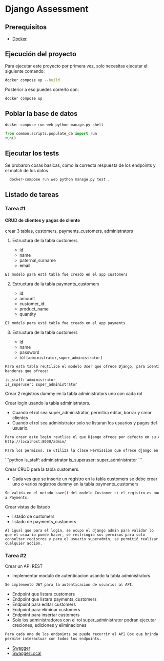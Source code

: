 # Django Assessment

## Prerequisitos

- [Docker](https://docs.docker.com/get-docker/)

## Ejecución del proyecto

Para ejecutar este proyecto por primera vez, solo necesitas ejecutar el siguiente comando:

```bash
docker compose up --build
```

Posterior a eso puedes correrlo con:

```bash
docker compose up
```

## Poblar la base de datos

```bash
docker-compose run web python manage.py shell
```
```python
from common.scripts.populate_db import run
run()
```

## Ejecutar los tests

Se probaron cosas basicas, como la correcta respuesta de los endpoints y el match de los datos

```bash
  docker-compose run web python manage.py test .
```

## Listado de tareas 

### Tarea #1

#### CRUD de clientes y pagos de cliente

crear 3 tablas, customers, payments_customers, administrators

1. Estructura de la tabla customers

   - id
   - name
   - paternal_surname
   - email

```bash
El modelo para está tabla fue creado en el app customers
```

2. Estructura de la tabla payments_customers

   - id
   - amount
   - customer_id
   - product_name
   - quantity

```bash
El modelo para está tabla fue creado en el app payments
```

3. Estructura de la tabla customers

   - id
   - name
   - password
   - rol `[administrator,super_administrator]`

```bash
Para esta tabla reutilice el modelo User que ofrece Django, para identificar el rol utilice las banderas 
banderas que ofrece:
```

```python
is_staff: administrator
is_superuser: super_administrator
```

Crear 2 registros dummy en la tabla administrators uno con cada rol 

Crear login usando la tabla administrators.

   - Cuando el rol sea super_administrator, permitira editar, borrar y crear clientes
   - Cuando el rol sea administrator solo se listaran los usuarios y pagos del usuario.

```bash
Para crear este login reutlice el que Django ofrece por defecto en su admin:
http://localhost:8000/admin/
```
```python
Para los permisos, se utiliza la clase Permission que ofrece django en conjunto con las banderas
```
´´´python
is_staff: administrator
is_superuser: super_administrator
´´´

Crear CRUD para la tabla customers.

   - Cada ves que se inserte un registro en la tabla customers se debe crear uno o varios registros dummy en la tabla payments_customers

```bash
Se valida en el metodo save() del modelo Customer si el registro es nuevo, en caso de serlo se agregan sus respectivos dummies
a Payments.
```

Crear vistas de listado

   - listado de customers
   - listado de payments_customers

```
Al igual que para el login, se ocupo el django admin para validar lo que el usuario puede hacer, se restringio sus permisos para solo consultar registros y para el usuario superadmin, se permitió realizar cualquier acción.
```

### Tarea #2

Crear un API REST

   - Implementar modulo de autenticacion usando la tabla administrators

```bash
Se implemento JWT para la autenticación de usuarios al API.
```

   - Endpoint que listara customers
   - Endpoint que listara payments_customers
   - Endpoint para editar customers
   - Endpoint para eliminar customers
   - Endpoint para insertar customers
   - Solo los administradores con el rol super_administrator podran ejecutar creciones, ediciones y eliminaciones

```bash
Para cada uno de los endpoints se puede recurrir al API Doc que brinda Swagger configurada en el proyecto,
permite interactuar con todos los endpoints.
```

- [Swagger](https://drf-yasg.readthedocs.io/en/stable/)
- [SwaggerLocal](http://localhost:8000/api/doc/)